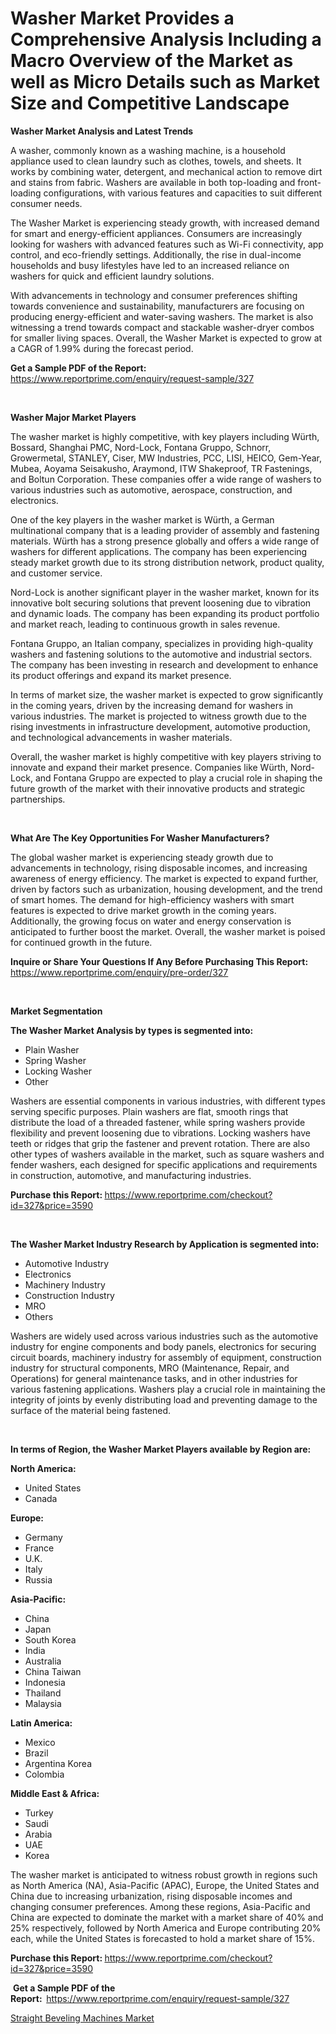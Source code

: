 <p><h1>Washer Market Provides a Comprehensive Analysis Including a Macro Overview of the Market as well as Micro Details such as Market Size and Competitive Landscape</h1></p><p><strong>Washer Market Analysis and Latest Trends</strong></p>
<p><p>A washer, commonly known as a washing machine, is a household appliance used to clean laundry such as clothes, towels, and sheets. It works by combining water, detergent, and mechanical action to remove dirt and stains from fabric. Washers are available in both top-loading and front-loading configurations, with various features and capacities to suit different consumer needs.</p><p>The Washer Market is experiencing steady growth, with increased demand for smart and energy-efficient appliances. Consumers are increasingly looking for washers with advanced features such as Wi-Fi connectivity, app control, and eco-friendly settings. Additionally, the rise in dual-income households and busy lifestyles have led to an increased reliance on washers for quick and efficient laundry solutions.</p><p>With advancements in technology and consumer preferences shifting towards convenience and sustainability, manufacturers are focusing on producing energy-efficient and water-saving washers. The market is also witnessing a trend towards compact and stackable washer-dryer combos for smaller living spaces. Overall, the Washer Market is expected to grow at a CAGR of 1.99% during the forecast period.</p></p>
<p><strong>Get a Sample PDF of the Report:&nbsp;</strong> <a href="https://www.reportprime.com/enquiry/request-sample/327">https://www.reportprime.com/enquiry/request-sample/327</a></p>
<p>&nbsp;</p>
<p><strong>Washer Major Market Players</strong></p>
<p><p>The washer market is highly competitive, with key players including Würth, Bossard, Shanghai PMC, Nord-Lock, Fontana Gruppo, Schnorr, Growermetal, STANLEY, Ciser, MW Industries, PCC, LISI, HEICO, Gem-Year, Mubea, Aoyama Seisakusho, Araymond, ITW Shakeproof, TR Fastenings, and Boltun Corporation. These companies offer a wide range of washers to various industries such as automotive, aerospace, construction, and electronics.</p><p>One of the key players in the washer market is Würth, a German multinational company that is a leading provider of assembly and fastening materials. Würth has a strong presence globally and offers a wide range of washers for different applications. The company has been experiencing steady market growth due to its strong distribution network, product quality, and customer service.</p><p>Nord-Lock is another significant player in the washer market, known for its innovative bolt securing solutions that prevent loosening due to vibration and dynamic loads. The company has been expanding its product portfolio and market reach, leading to continuous growth in sales revenue.</p><p>Fontana Gruppo, an Italian company, specializes in providing high-quality washers and fastening solutions to the automotive and industrial sectors. The company has been investing in research and development to enhance its product offerings and expand its market presence.</p><p>In terms of market size, the washer market is expected to grow significantly in the coming years, driven by the increasing demand for washers in various industries. The market is projected to witness growth due to the rising investments in infrastructure development, automotive production, and technological advancements in washer materials.</p><p>Overall, the washer market is highly competitive with key players striving to innovate and expand their market presence. Companies like Würth, Nord-Lock, and Fontana Gruppo are expected to play a crucial role in shaping the future growth of the market with their innovative products and strategic partnerships.</p></p>
<p>&nbsp;</p>
<p><strong>What Are The Key Opportunities For Washer Manufacturers?</strong></p>
<p><p>The global washer market is experiencing steady growth due to advancements in technology, rising disposable incomes, and increasing awareness of energy efficiency. The market is expected to expand further, driven by factors such as urbanization, housing development, and the trend of smart homes. The demand for high-efficiency washers with smart features is expected to drive market growth in the coming years. Additionally, the growing focus on water and energy conservation is anticipated to further boost the market. Overall, the washer market is poised for continued growth in the future.</p></p>
<p><strong>Inquire or Share Your Questions If Any Before Purchasing This Report:</strong> <a href="https://www.reportprime.com/enquiry/pre-order/327">https://www.reportprime.com/enquiry/pre-order/327</a></p>
<p>&nbsp;</p>
<p><strong>Market Segmentation</strong></p>
<p><strong>The Washer Market Analysis by types is segmented into:</strong></p>
<p><ul><li>Plain Washer</li><li>Spring Washer</li><li>Locking Washer</li><li>Other</li></ul></p>
<p><p>Washers are essential components in various industries, with different types serving specific purposes. Plain washers are flat, smooth rings that distribute the load of a threaded fastener, while spring washers provide flexibility and prevent loosening due to vibrations. Locking washers have teeth or ridges that grip the fastener and prevent rotation. There are also other types of washers available in the market, such as square washers and fender washers, each designed for specific applications and requirements in construction, automotive, and manufacturing industries.</p></p>
<p><strong>Purchase this Report:&nbsp;</strong><a href="https://www.reportprime.com/checkout?id=327&price=3590">https://www.reportprime.com/checkout?id=327&price=3590</a></p>
<p>&nbsp;</p>
<p><strong>The Washer Market Industry Research by Application is segmented into:</strong></p>
<p><ul><li>Automotive Industry</li><li>Electronics</li><li>Machinery Industry</li><li>Construction Industry</li><li>MRO</li><li>Others</li></ul></p>
<p><p>Washers are widely used across various industries such as the automotive industry for engine components and body panels, electronics for securing circuit boards, machinery industry for assembly of equipment, construction industry for structural components, MRO (Maintenance, Repair, and Operations) for general maintenance tasks, and in other industries for various fastening applications. Washers play a crucial role in maintaining the integrity of joints by evenly distributing load and preventing damage to the surface of the material being fastened.</p></p>
<p>&nbsp;</p>
<p><strong>In terms of Region, the Washer Market Players available by Region are:</strong></p>
<p>
    <p> <strong> North America: </strong>
        <ul>
            <li>United States</li>
            <li>Canada</li>
        </ul>
        </p> 
    <p> <strong> Europe: </strong>
        <ul>
            <li>Germany</li>
            <li>France</li>
            <li>U.K.</li>
            <li>Italy</li>
            <li>Russia</li>
        </ul>
        </p> 
    <p> <strong> Asia-Pacific: </strong>
        <ul>
            <li>China</li>
            <li>Japan</li>
            <li>South Korea</li>
            <li>India</li>
            <li>Australia</li>
            <li>China Taiwan</li>
            <li>Indonesia</li>
            <li>Thailand</li>
            <li>Malaysia</li>
        </ul>
        </p> 
    <p> <strong> Latin America: </strong>
        <ul>
            <li>Mexico</li>
            <li>Brazil</li>
            <li>Argentina Korea</li>
            <li>Colombia</li>
        </ul>
        </p> 
    <p> <strong> Middle East & Africa: </strong>
        <ul>
            <li>Turkey</li>
            <li>Saudi</li>
            <li>Arabia</li>
            <li>UAE</li>
            <li>Korea</li>
        </ul>
    </p>
    </p>
<p><p>The washer market is anticipated to witness robust growth in regions such as North America (NA), Asia-Pacific (APAC), Europe, the United States and China due to increasing urbanization, rising disposable incomes and changing consumer preferences. Among these regions, Asia-Pacific and China are expected to dominate the market with a market share of 40% and 25% respectively, followed by North America and Europe contributing 20% each, while the United States is forecasted to hold a market share of 15%.</p></p>
<p><strong>Purchase this Report: </strong><a href="https://www.reportprime.com/checkout?id=327&price=3590">https://www.reportprime.com/checkout?id=327&price=3590</a></p>
<p>&nbsp;<strong>Get a Sample PDF of the Report:&nbsp;&nbsp;</strong><a href="https://www.reportprime.com/enquiry/request-sample/327">https://www.reportprime.com/enquiry/request-sample/327</a></p>
<p><strong></strong></p>
<p><p><a href="https://forested-sushi-9b0.notion.site/Straight-Beveling-Machines-Market-Size-Market-Trends-and-Growth-Outlook-forecasted-for-period-from-e650ac6614de4e569281a8942594f04d">Straight Beveling Machines Market</a></p></p>